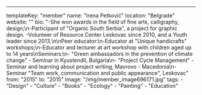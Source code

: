 ---
  templateKey: "member"
  name: "Irena Petković"
  location: "Belgrade"
  website: ""
  bio: "-She won awards in the field of fine arts, calligraphy, design;\n-Participant of \"Organic South Serbia\", a project for graphic design. -Volunteer of Resource Center Leskovac since 2010, and a Youth leader since 2013.\n\nPeer educator:\n-Educator at \"Unique handicrafts\" workshops;\n-Educator and lecturer at art workshop with children aged up to 14 years\nSeminars:\n- \"Green ambassadors in the prevention of climate change\" - Seminar in Kyustendil, Bulgaria\n- \"Project Cycle Management\" - Seminar and learning about project writing, Mavrovo - Macedonia\n- Seminar \"Team work, communication and public appearance\", Leskovac"
  from: "2015"
  to: "2015"
  image: "/img/member_image696171.jpg"
  tags: 
    - "Design"
    - "Culture"
    - "Books"
    - "Ecology"
    - "Painting"
    - "Education"
